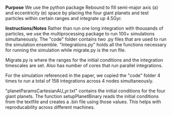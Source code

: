 **Purpose**
We use the python package Rebound to fill semi-major axis (a) and eccentricity (e) space by placing the four giant planets and test particles within certain ranges and integrate up 4.5Gyr. 

**Instructions/Notes**
Rather than run one long integration with thousands of particles, we use the multiprocessing package to run 100+ simulations simultaneously. The "code" folder contains two .py files that are used to run the simulation ensemble. "Integrations.py" holds all the functions necessary for running the simulation while migrate.py is the run file. 

Migrate.py is where the ranges for the initial conditions and the integration timescales are set. Also has number of cores that run parallel integrations.

For the simulation referenced in the paper, we copied the "code" folder 4 times to run a total of 158 integrations across 4 nodes simultaneously.

"planetParamsCartesianAU_yr.txt" contains the initial conditions for the four giant planets. The function setupPlanetBinary reads the initial conditions from the textfile and creates a .bin file using those values. This helps with reproducability across different machines. 

